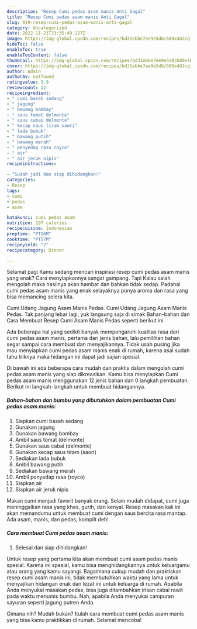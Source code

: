 ```yaml
---
description: "Resep Cumi pedas asam manis Anti Gagal"
title: "Resep Cumi pedas asam manis Anti Gagal"
slug: 919-resep-cumi-pedas-asam-manis-anti-gagal
category: Uncategorized
date: 2022-11-21T23:35:49.127Z
image: https://img-global.cpcdn.com/recipes/bd31ebbe7ee9e5d8/680x482cq70/cumi-pedas-asam-manis-foto-resep-utama.jpg
hideToc: false
enableToc: true
enableTocContent: false
thumbnail: https://img-global.cpcdn.com/recipes/bd31ebbe7ee9e5d8/680x482cq70/cumi-pedas-asam-manis-foto-resep-utama.jpg
cover: https://img-global.cpcdn.com/recipes/bd31ebbe7ee9e5d8/680x482cq70/cumi-pedas-asam-manis-foto-resep-utama.jpg
author: Admin
authorAv: notfound
ratingvalue: 3.9
reviewcount: 12
recipeingredient:
- " cumi basah sedang"
- " jagung"
- " bawang bombay"
- " saus tomat delmonte"
- " saus cabai delmonte"
- " kecap saus tiram saori"
- " lada bubuk"
- " bawang putih"
- " bawang merah"
- " penyedap rasa royco"
- " air"
- " air jeruk nipis"
recipeinstructions:

- "Sudah jadi dan siap dihidangkan!"
categories:
- Resep
tags:
- cumi
- pedas
- asam

katakunci: cumi pedas asam 
nutrition: 197 calories
recipecuisine: Indonesian
preptime: "PT16M"
cooktime: "PT57M"
recipeyield: "2"
recipecategory: Dinner

---
```



Selamat pagi Kamu sedang mencari inspirasi resep cumi pedas asam manis yang enak? Cara menyiapkannya sangat gampang. Tapi Kalau salah mengolah maka hasilnya akan hambar dan bahkan tidak sedap. Padahal cumi pedas asam manis yang enak selayaknya punya aroma dan rasa yang bisa memancing selera kita.


Cumi Udang Jagung Asam Manis Pedas. Cumi Udang Jagung Asam Manis Pedas. Tak panjang lebar lagi, yuk langsung saja di simak Bahan-bahan dan Cara Membuat Resep Cumi Asam Manis Pedas seperti berikut ini.

Ada beberapa hal yang sedikit banyak mempengaruhi kualitas rasa dari cumi pedas asam manis, pertama dari jenis bahan, lalu pemilihan bahan segar sampai cara membuat dan menyajikannya. Tidak usah pusing jika mau menyiapkan cumi pedas asam manis enak di rumah, karena asal sudah tahu triknya maka hidangan ini dapat jadi sajian spesial.


Di bawah ini ada beberapa cara mudah dan praktis dalam mengolah cumi pedas asam manis yang siap dikreasikan. Kamu bisa menyiapkan Cumi pedas asam manis menggunakan 12 jenis bahan dan 0 langkah pembuatan. Berikut ini langkah-langkah untuk membuat hidangannya.

<!--inarticleads1-->

##### Bahan-bahan dan bumbu yang dibutuhkan dalam pembuatan Cumi pedas asam manis:

1. Siapkan  cumi basah sedang
1. Gunakan  jagung
1. Gunakan  bawang bombay
1. Ambil  saus tomat (delmonte)
1. Gunakan  saus cabai (delmonte)
1. Gunakan  kecap saus tiram (saori)
1. Sediakan  lada bubuk
1. Ambil  bawang putih
1. Sediakan  bawang merah
1. Ambil  penyedap rasa (royco)
1. Siapkan  air
1. Siapkan  air jeruk nipis


Makan cumi menjadi favorit banyak orang. Selain mudah didapat, cumi juga meninggalkan rasa yang khas, gurih, dan kenyal. Resep masakan kali ini akan memandumu untuk membuat cumi dengan saus bercita rasa mantap. Ada asam, manis, dan pedas, komplit deh! 

<!--inarticleads2-->

##### Cara membuat Cumi pedas asam manis:


1. Selesai dan siap dihidangkan!

Untuk resep yang pertama kita akan membuat cumi asam pedas manis spesial. Karena ini spesial, kamu bisa menghidangkannya untuk keluargamu atau orang yang kamu sayangi. Bagaimana cukup mudah dan praktiskan resep cumi asam manis ini, tidak membutuhkan waktu yang lama untuk menyajikan hidangan enak dan lezat ini untuk keluarga di rumah. Apabila Anda menyukai masakan pedas, bisa juga ditambahkan irisan cabai rawit pada waktu menumis bumbu. Nah, apabila Anda menyukai campuran sayuran seperti jagung putren Anda. 

Gimana nih? Mudah bukan? Itulah cara membuat cumi pedas asam manis yang bisa kamu praktikkan di rumah. Selamat mencoba!
